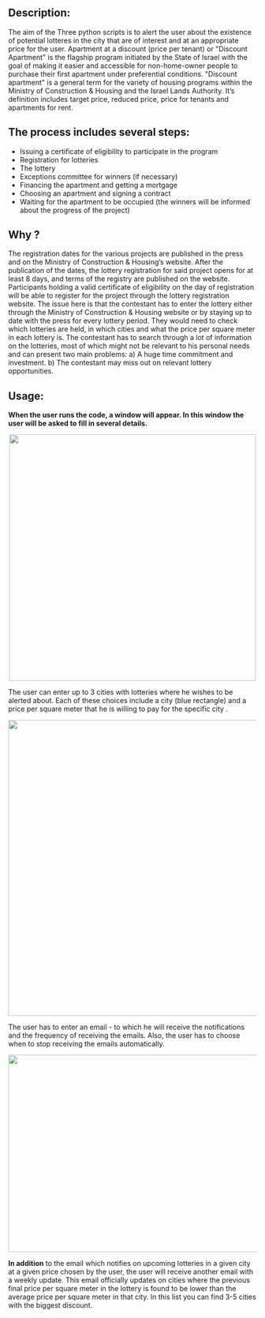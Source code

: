 ## Description:

The aim of the Three python scripts is to alert the user about the existence of potential lotteres in the city that are of interest and at an appropriate price for the  user. Apartment at a discount (price per tenant) or  "Discount Apartment" is the flagship program initiated by the State of Israel with the goal of making it easier and accessible for non-home-owner people to purchase their first apartment under preferential conditions. "Discount apartment" is a general term for the variety of housing programs within the Ministry of Construction & Housing and the Israel Lands Authority. It’s definition includes target price, reduced price, price for tenants and apartments for rent.

## The process includes several steps:

* Issuing a certificate of eligibility to participate in the program
*  Registration for lotteries
* The lottery
* Exceptions committee for winners (if necessary)
* Financing the apartment and getting a mortgage
* Choosing an apartment and signing a contract
* Waiting for the apartment to be occupied (the winners will be informed about the progress of the project)

## Why ?
The registration dates for the various projects are published in the press and on the Ministry of Construction & Housing’s website. After the publication of the dates, the lottery registration for said project opens for at least 8 days, and terms of the registry are published on the website. Participants holding a valid certificate of eligibility on the day of registration will be able to register for the project through the lottery registration website. The issue here is that the contestant has to enter the lottery either through the Ministry of Construction & Housing website or by staying up to date with the press for every lottery period. They would need to check which lotteries are held, in which cities and what the price per square meter in each lottery is. The contestant has to search  through a lot of information on the lotteries, most of which might not be relevant to his personal needs and can present two main problems: 
a) A huge time commitment and investment. 
b) The contestant may miss out on  relevant lottery opportunities. 



## Usage:
**When the user runs the code, a window will appear. In this window the user will be asked to fill in several details.**
<p align="center">
<img src="https://github.com/doron227/Dira-lottery-/blob/main/images/pic%2011.png" width="500" height="500" />

The user can enter up to 3 cities with lotteries where he wishes to be alerted about. Each of these choices include a city (blue rectangle) and a price per square meter that he is willing to pay for the specific city .
 
<p align="center">
<img src="https://github.com/doron227/Dira-lottery-/blob/main/images/photo1.png" width="600" height="600" />

The user has to enter an email - to which he will receive the notifications and the frequency of receiving the emails.
Also, the user has to choose when to stop receiving the emails automatically.
  
<p align="center">
<img src="https://github.com/doron227/Dira-lottery-/blob/main/images/photo2.png " width="600" height="400" />
    
**In addition** to the email which notifies on upcoming lotteries in a given city at a given price chosen by the user, the user will receive another email with a weekly update. This email officially updates on cities where the previous final price per square meter in the lottery is found to be lower than the average price per square meter in that city. In this list you can find 3-5 cities with the biggest discount.
